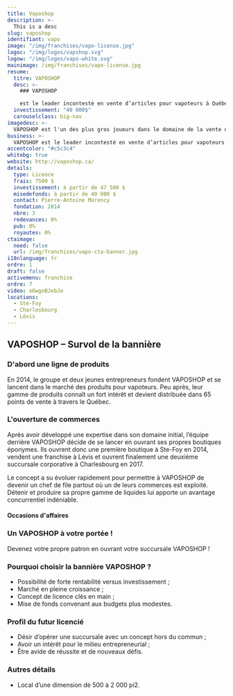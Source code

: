 ```yaml
---
title: Vaposhop
description: >-
  This is a desc
slug: vaposhop
identifiant: vapo
image: "/img/franchises/vapo-license.jpg"
logoc: "/img/logos/vapshop.svg"
logow: "/img/logos/vapo-white.svg"
mainimage: /img/franchises/vapo-license.jpg
resume:
  titre: VAPOSHOP
  desc: >-
    ### VAPOSHOP 

    est le leader incontesté en vente d’articles pour vapoteurs à Québec. Répondant à une demande grandissante pour un marché l’étant tout autant, leur inventaire impressionnant de produits distincts et de qualité comblera les attentes de tous types de consommateurs, tant les nouveaux utilisateurs que les plus initiés.   
  investissement: "40 000$"
  carouselclass: big-nav 
imagedesc: >-
  VAPOSHOP est l'un des plus gros joueurs dans le domaine de la vente de produits pour vapoteurs à Québec. Ci-dessus : la succursale de Charlesbourg.
business: >-
  VAPOSHOP est le leader incontesté en vente d’articles pour vapoteurs à Québec. Répondant à une demande grandissante pour un marché l’étant tout autant, leur inventaire impressionnant de produits distincts et de qualité comblera les attentes de tous types de consommateurs, tant les nouveaux utilisateurs que les plus initiés.   
accentcolor: "#c5c3c4"
whitebg: true
website: http://vaposhop.ca/
details:
  type: Licence
  frais: 7500 $
  investissement: à partir de 47 500 $ 
  misedefonds: à partir de 40 000 $
  contact: Pierre-Antoine Morency
  fondation: 2014
  nbre: 3
  redevances: 0%
  pub: 0%
  royautes: 0%
ctaimage: 
  need: false
  url: /img/franchises/vapo-cta-banner.jpg
i18nlanguage: fr
ordre: 1
draft: false
activemenu: franchise
ordre: 7
video: eOwgoBJebJo
locations:
  - Ste-Foy
  - Charlesbourg
  - Lévis
---
```

## VAPOSHOP – Survol de la bannière

### D'abord une ligne de produits 

En 2014, le groupe et deux jeunes entrepreneurs fondent VAPOSHOP et se lancent dans le marché des produits pour vapoteurs. Peu après, leur gamme de produits connaît un fort intérêt et devient distribuée dans 65 points de vente à travers le Québec.  

### L'ouverture de commerces 

Après avoir développé une expertise dans son domaine initial, l’équipe derrière VAPOSHOP décide de se lancer en ouvrant ses propres boutiques éponymes. Ils ouvrent donc une première boutique à Ste-Foy en 2014, vendent une franchise à Lévis et ouvrent finalement une deuxième succursale corporative à Charlesbourg en 2017. 

Le concept a su évoluer rapidement pour permettre à VAPOSHOP de devenir un chef de file partout où un de leurs commerces est exploité. Détenir et produire sa propre gamme de liquides lui apporte un avantage concurrentiel indéniable.   

#### Occasions d'affaires

### Un VAPOSHOP à votre portée !

Devenez votre propre patron en ouvrant votre succursale VAPOSHOP !

### Pourquoi choisir la bannière VAPOSHOP ?

- Possibilité de forte rentabilité versus investissement ;
- Marché en pleine croissance ;
- Concept de licence clés en main ; 
- Mise de fonds convenant aux budgets plus modestes. 

### Profil du futur licencié

- Désir d’opérer une succursale avec un concept hors du commun ;
- Avoir un intérêt pour le milieu entrepreneurial ;
- Être avide de réussite et de nouveaux défis. 

### Autres détails 

- Local d’une dimension de 500 à 2 000 pi2.
 


